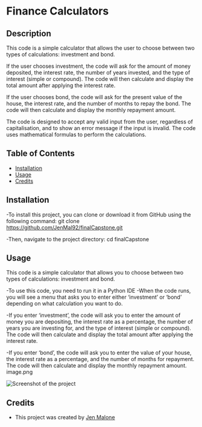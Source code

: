 # Finance Calculators
## Description
This code is a simple calculator that allows the user to choose between two types of calculations: investment and bond.

If the user chooses investment, the code will ask for the amount of money deposited, the interest rate, the number of years invested, and the type of interest (simple or compound). The code will then calculate and display the total amount after applying the interest rate.

If the user chooses bond, the code will ask for the present value of the house, the interest rate, and the number of months to repay the bond. The code will then calculate and display the monthly repayment amount.

The code is designed to accept any valid input from the user, regardless of capitalisation, and to show an error message if the input is invalid. The code uses mathematical formulas to perform the calculations.

## Table of Contents

- [Installation](#installation)
- [Usage](#usage)
- [Credits](#credits)

## Installation
-To install this project, you can clone or download it from GitHub using the following command:
git clone https://github.com/JenMal92/finalCapstone.git

-Then, navigate to the project directory:
cd finalCapstone

## Usage

This code is a simple calculator that allows you to choose between two types of calculations: investment and bond.

-To use this code, you need to run it in a Python IDE
-When the code runs, you will see a menu that asks you to enter either ‘investment’ or ‘bond’ depending on what calculation you want to do.

-If you enter ‘investment’, the code will ask you to enter the amount of money you are depositing, the interest rate as a percentage, the number of years you are investing for, and the type of interest (simple or compound). The code will then calculate and display the total amount after applying the interest rate.

-If you enter ‘bond’, the code will ask you to enter the value of your house, the interest rate as a percentage, and the number of months for repayment. The code will then calculate and display the monthly repayment amount.
image.png

![Screenshot of the project](image.png)

## Credits

- This project was created by [Jen Malone](https://github.com/JenMal92)
